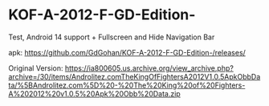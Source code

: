 # KOF-A-2012-F-GD-Edition-
Test, Android 14 support + Fullscreen and Hide Navigation Bar

apk:
https://github.com/GdGohan/KOF-A-2012-F-GD-Edition-/releases/

Original Version: https://ia800605.us.archive.org/view_archive.php?archive=/30/items/Androlitez.comTheKingOfFightersA2012V1.0.5ApkObbData/%5BAndrolitez.com%5D%20-%20The%20King%20of%20Fighters-A%202012%20v1.0.5%20Apk%20Obb%20Data.zip
